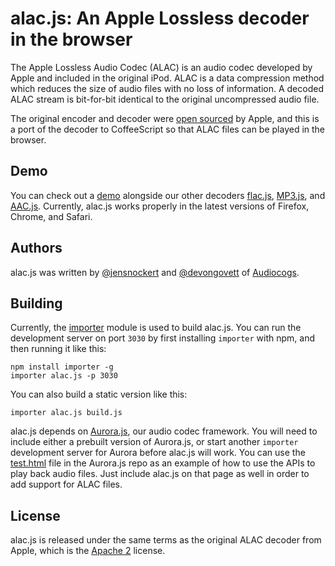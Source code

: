 alac.js: An Apple Lossless decoder in the browser
================================================================================

The Apple Lossless Audio Codec (ALAC) is an audio codec developed by Apple and included in the original iPod.
ALAC is a data compression method which reduces the size of audio files with no loss of information.
A decoded ALAC stream is bit-for-bit identical to the original uncompressed audio file.

The original encoder and decoder were [open sourced](http://alac.macosforge.org/) by Apple, 
and this is a port of the decoder to CoffeeScript so that ALAC files can be played in the browser.

## Demo

You can check out a [demo](http://audiocogs.org/codecs/alac/) alongside our other decoders [flac.js](http://github.com/audiocogs/flac.js), [MP3.js](http://github.com/devongovett/mp3.js), and [AAC.js](http://github.com/audiocogs/aac.js).  Currently, alac.js works properly in the latest versions of Firefox, Chrome, and Safari.

## Authors

alac.js was written by [@jensnockert](http://github.com/jensnockert) and [@devongovett](http://github.com/devongovett) 
of [Audiocogs](http://audiocogs.org/).

## Building
    
Currently, the [importer](https://github.com/devongovett/importer) module is used to build alac.js.  You can run
the development server on port `3030` by first installing `importer` with npm, and then running it like this:

    npm install importer -g
    importer alac.js -p 3030
    
You can also build a static version like this:

    importer alac.js build.js

alac.js depends on [Aurora.js](https://github.com/audiocogs/aurora.js), our audio codec framework.  You will need
to include either a prebuilt version of Aurora.js, or start another `importer` development server for Aurora before
alac.js will work.  You can use the [test.html](https://github.com/audiocogs/aurora.js/blob/master/src/test.html) file
in the Aurora.js repo as an example of how to use the APIs to play back audio files.  Just include alac.js on that 
page as well in order to add support for ALAC files.

    
## License

alac.js is released under the same terms as the original ALAC decoder from Apple, which is the 
[Apache 2](http://www.apache.org/licenses/LICENSE-2.0) license.
